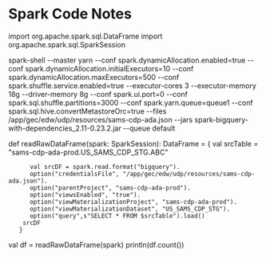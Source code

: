 # Spark Code Notes
import org.apache.spark.sql.DataFrame
import org.apache.spark.sql.SparkSession


spark-shell --master yarn --conf spark.dynamicAllocation.enabled=true --conf spark.dynamicAllocation.initialExecutors=10 --conf spark.dynamicAllocation.maxExecutors=500 --conf spark.shuffle.service.enabled=true --executor-cores 3 --executor-memory 18g --driver-memory 8g --conf spark.ui.port=0 --conf spark.sql.shuffle.partitions=3000 --conf spark.yarn.queue=queue1 --conf spark.sql.hive.convertMetastoreOrc=true  --files /app/gec/edw/udp/resources/sams-cdp-ada.json  --jars spark-bigquery-with-dependencies_2.11-0.23.2.jar --queue default


def readRawDataFrame(spark: SparkSession): DataFrame = {
           val srcTable = "sams-cdp-ada-prod.US_SAMS_CDP_STG.ABC"
     
          val srcDF = spark.read.format("bigquery").
          option("credentialsFile", "/app/gec/edw/udp/resources/sams-cdp-ada.json").
          option("parentProject", "sams-cdp-ada-prod").
          option("viewsEnabled", "true").
          option("viewMaterializationProject", "sams-cdp-ada-prod").
          option("viewMaterializationDataset", "US_SAMS_CDP_STG").
          option("query",s"SELECT * FROM $srcTable").load()
        srcDF
       }
 
val df = readRawDataFrame(spark) 
println(df.count())
